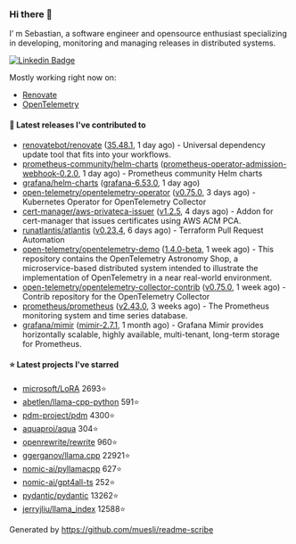 ### Hi there 👋

I’ m Sebastian, a software engineer and opensource enthusiast specializing in developing, monitoring and managing releases in distributed systems.

[![Linkedin Badge](https://img.shields.io/badge/-LinkedIn-blue?style=flat&logo=Linkedin&logoColor=white&link=https://www.linkedin.com/in/sebastian-poxhofer/)](https://www.linkedin.com/in/sebastian-poxhofer/)

Mostly working right now on:
- [Renovate](https://github.com/renovatebot/renovate)
- [OpenTelemetry](https://github.com/open-telemetry)



#### 🚀 Latest releases I've contributed to

- [renovatebot/renovate](https://github.com/renovatebot/renovate) ([35.48.1](https://github.com/renovatebot/renovate/releases/tag/35.48.1), 1 day ago) - Universal dependency update tool that fits into your workflows.
- [prometheus-community/helm-charts](https://github.com/prometheus-community/helm-charts) ([prometheus-operator-admission-webhook-0.2.0](https://github.com/prometheus-community/helm-charts/releases/tag/prometheus-operator-admission-webhook-0.2.0), 1 day ago) - Prometheus community Helm charts
- [grafana/helm-charts](https://github.com/grafana/helm-charts) ([grafana-6.53.0](https://github.com/grafana/helm-charts/releases/tag/grafana-6.53.0), 1 day ago)
- [open-telemetry/opentelemetry-operator](https://github.com/open-telemetry/opentelemetry-operator) ([v0.75.0](https://github.com/open-telemetry/opentelemetry-operator/releases/tag/v0.75.0), 3 days ago) - Kubernetes Operator for OpenTelemetry Collector
- [cert-manager/aws-privateca-issuer](https://github.com/cert-manager/aws-privateca-issuer) ([v1.2.5](https://github.com/cert-manager/aws-privateca-issuer/releases/tag/v1.2.5), 4 days ago) - Addon for cert-manager that issues certificates using AWS ACM PCA.
- [runatlantis/atlantis](https://github.com/runatlantis/atlantis) ([v0.23.4](https://github.com/runatlantis/atlantis/releases/tag/v0.23.4), 6 days ago) - Terraform Pull Request Automation
- [open-telemetry/opentelemetry-demo](https://github.com/open-telemetry/opentelemetry-demo) ([1.4.0-beta](https://github.com/open-telemetry/opentelemetry-demo/releases/tag/1.4.0-beta), 1 week ago) - This repository contains the OpenTelemetry Astronomy Shop, a microservice-based distributed system intended to illustrate the implementation of OpenTelemetry in a near real-world environment.
- [open-telemetry/opentelemetry-collector-contrib](https://github.com/open-telemetry/opentelemetry-collector-contrib) ([v0.75.0](https://github.com/open-telemetry/opentelemetry-collector-contrib/releases/tag/v0.75.0), 1 week ago) - Contrib repository for the OpenTelemetry Collector
- [prometheus/prometheus](https://github.com/prometheus/prometheus) ([v2.43.0](https://github.com/prometheus/prometheus/releases/tag/v2.43.0), 3 weeks ago) - The Prometheus monitoring system and time series database.
- [grafana/mimir](https://github.com/grafana/mimir) ([mimir-2.7.1](https://github.com/grafana/mimir/releases/tag/mimir-2.7.1), 1 month ago) - Grafana Mimir provides horizontally scalable, highly available, multi-tenant, long-term storage for Prometheus.

#### ⭐ Latest projects I've starred

- [microsoft/LoRA](https://github.com/microsoft/LoRA) 2693⭐
- [abetlen/llama-cpp-python](https://github.com/abetlen/llama-cpp-python) 591⭐
- [pdm-project/pdm](https://github.com/pdm-project/pdm) 4300⭐
- [aquaproj/aqua](https://github.com/aquaproj/aqua) 304⭐
- [openrewrite/rewrite](https://github.com/openrewrite/rewrite) 960⭐
- [ggerganov/llama.cpp](https://github.com/ggerganov/llama.cpp) 22921⭐
- [nomic-ai/pyllamacpp](https://github.com/nomic-ai/pyllamacpp) 627⭐
- [nomic-ai/gpt4all-ts](https://github.com/nomic-ai/gpt4all-ts) 252⭐
- [pydantic/pydantic](https://github.com/pydantic/pydantic) 13262⭐
- [jerryjliu/llama_index](https://github.com/jerryjliu/llama_index) 12588⭐



Generated by https://github.com/muesli/readme-scribe

